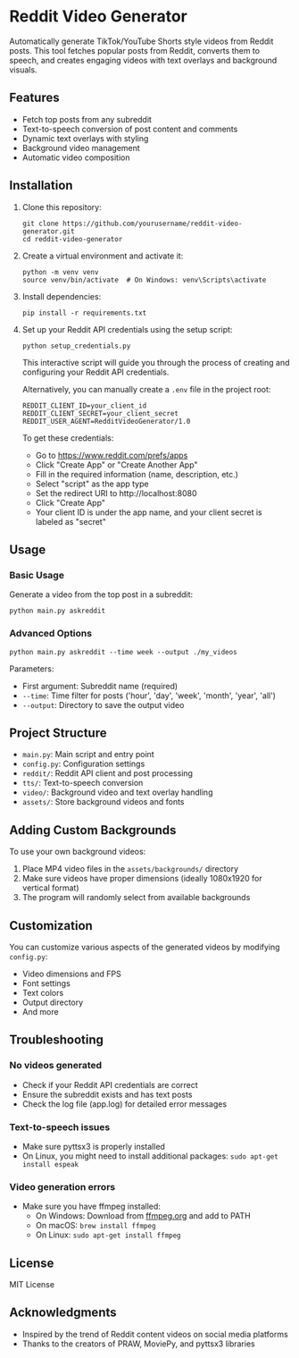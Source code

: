 # Reddit Video Generator

Automatically generate TikTok/YouTube Shorts style videos from Reddit posts. This tool fetches popular posts from Reddit, converts them to speech, and creates engaging videos with text overlays and background visuals.

## Features

- Fetch top posts from any subreddit
- Text-to-speech conversion of post content and comments
- Dynamic text overlays with styling
- Background video management
- Automatic video composition

## Installation

1. Clone this repository:

   ```
   git clone https://github.com/yourusername/reddit-video-generator.git
   cd reddit-video-generator
   ```

2. Create a virtual environment and activate it:

   ```
   python -m venv venv
   source venv/bin/activate  # On Windows: venv\Scripts\activate
   ```

3. Install dependencies:

   ```
   pip install -r requirements.txt
   ```

4. Set up your Reddit API credentials using the setup script:

   ```
   python setup_credentials.py
   ```

   This interactive script will guide you through the process of creating and configuring your Reddit API credentials.

   Alternatively, you can manually create a `.env` file in the project root:

   ```
   REDDIT_CLIENT_ID=your_client_id
   REDDIT_CLIENT_SECRET=your_client_secret
   REDDIT_USER_AGENT=RedditVideoGenerator/1.0
   ```

   To get these credentials:

   - Go to https://www.reddit.com/prefs/apps
   - Click "Create App" or "Create Another App"
   - Fill in the required information (name, description, etc.)
   - Select "script" as the app type
   - Set the redirect URI to http://localhost:8080
   - Click "Create App"
   - Your client ID is under the app name, and your client secret is labeled as "secret"

## Usage

### Basic Usage

Generate a video from the top post in a subreddit:

```
python main.py askreddit
```

### Advanced Options

```
python main.py askreddit --time week --output ./my_videos
```

Parameters:

- First argument: Subreddit name (required)
- `--time`: Time filter for posts ('hour', 'day', 'week', 'month', 'year', 'all')
- `--output`: Directory to save the output video

## Project Structure

- `main.py`: Main script and entry point
- `config.py`: Configuration settings
- `reddit/`: Reddit API client and post processing
- `tts/`: Text-to-speech conversion
- `video/`: Background video and text overlay handling
- `assets/`: Store background videos and fonts

## Adding Custom Backgrounds

To use your own background videos:

1. Place MP4 video files in the `assets/backgrounds/` directory
2. Make sure videos have proper dimensions (ideally 1080x1920 for vertical format)
3. The program will randomly select from available backgrounds

## Customization

You can customize various aspects of the generated videos by modifying `config.py`:

- Video dimensions and FPS
- Font settings
- Text colors
- Output directory
- And more

## Troubleshooting

### No videos generated

- Check if your Reddit API credentials are correct
- Ensure the subreddit exists and has text posts
- Check the log file (app.log) for detailed error messages

### Text-to-speech issues

- Make sure pyttsx3 is properly installed
- On Linux, you might need to install additional packages: `sudo apt-get install espeak`

### Video generation errors

- Make sure you have ffmpeg installed:
  - On Windows: Download from [ffmpeg.org](https://ffmpeg.org/download.html) and add to PATH
  - On macOS: `brew install ffmpeg`
  - On Linux: `sudo apt-get install ffmpeg`

## License

MIT License

## Acknowledgments

- Inspired by the trend of Reddit content videos on social media platforms
- Thanks to the creators of PRAW, MoviePy, and pyttsx3 libraries
